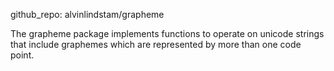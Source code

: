 github_repo: alvinlindstam/grapheme

The grapheme package implements functions to operate on unicode strings that
include graphemes which are represented by more than one code point.
